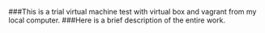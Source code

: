    ###This is a trial virtual machine test with virtual box and vagrant from my local computer. 
   ###Here is a brief description of the entire work. 
